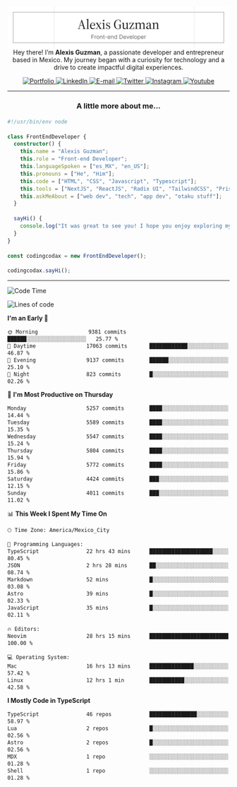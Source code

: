 <img align='right' src="./Banner.png" width="" />
<p align='center'>Hey there! I’m <strong>Alexis Guzman</strong>, a passionate developer and entrepreneur based in Mexico. My journey began with a curiosity for technology and a drive to create impactful digital experiences.</p>

<div align='center'>
  <a href='https://www.codingcodax.dev' target='_blank'>
    <img alt='Portfolio' src='https://img.shields.io/badge/Portfolio-black?logo=vercel&style=flat-square'>
  </a>
  <a href='https://linkedin.com/in/codingcodax' target='_blank'>
    <img alt='LinkedIn' src='https://img.shields.io/badge/LinkedIn-black?logo=LinkedIn&style=flat-square'>
  </a>
  <a href='mailto:hello@codingcodax.com' target='_blank'>
    <img alt='E-mail' src='https://img.shields.io/badge/Email-black?logo=Gmail&style=flat-square'>
  </a>
  <a href='https://x.com/codingcodax' target='_blank'>
    <img alt='Twitter' src='https://img.shields.io/badge/X-black?logo=X&style=flat-square'>
  </a>
  <a href='https://www.instagram.com/codingcodax' target='_blank'>
    <img alt='Instagram' src='https://img.shields.io/badge/Instagram-black?logo=Instagram&style=flat-square'>
  </a>
  <a href='https://www.youtube.com/@codingcodax' target='_blank'>
    <img alt='Youtube' src='https://img.shields.io/badge/YouTube-black?logo=Youtube&style=flat-square'>
  </a>
</div>


---

<h3 align='center'>A little more about me...</h3>

```typescript
#!/usr/bin/env node

class FrontEndDeveloper {
  constructor() {
    this.name = "Alexis Guzman";
    this.role = "Front-end Developer";
    this.languageSpoken = ["es_MX", "en_US"];
    this.pronouns = ["He", "Him"];
    this.code = ["HTML", "CSS", "Javascript", "Typescript"];
    this.tools = ["NextJS", "ReactJS", "Radix UI", "TailwindCSS", "Prisma", "Shadcn UI"];
    this.askMeAbout = ["web dev", "tech", "app dev", "otaku stuff"];
  }

  sayHi() {
    console.log("It was great to see you! I hope you enjoy exploring my work.");
  }
}

const codingcodax = new FrontEndDeveloper();

codingcodax.sayHi();
```

---

<!--START_SECTION:waka-->
![Code Time](http://img.shields.io/badge/Code%20Time-3%2C299%20hrs%2048%20mins-blue)

![Lines of code](https://img.shields.io/badge/From%20Hello%20World%20I%27ve%20Written-9.5%20million%20lines%20of%20code-blue)

**I'm an Early 🐤** 

```text
🌞 Morning                9381 commits        ██████░░░░░░░░░░░░░░░░░░░   25.77 % 
🌆 Daytime                17063 commits       ████████████░░░░░░░░░░░░░   46.87 % 
🌃 Evening                9137 commits        ██████░░░░░░░░░░░░░░░░░░░   25.10 % 
🌙 Night                  823 commits         █░░░░░░░░░░░░░░░░░░░░░░░░   02.26 % 
```
📅 **I'm Most Productive on Thursday** 

```text
Monday                   5257 commits        ████░░░░░░░░░░░░░░░░░░░░░   14.44 % 
Tuesday                  5589 commits        ████░░░░░░░░░░░░░░░░░░░░░   15.35 % 
Wednesday                5547 commits        ████░░░░░░░░░░░░░░░░░░░░░   15.24 % 
Thursday                 5804 commits        ████░░░░░░░░░░░░░░░░░░░░░   15.94 % 
Friday                   5772 commits        ████░░░░░░░░░░░░░░░░░░░░░   15.86 % 
Saturday                 4424 commits        ███░░░░░░░░░░░░░░░░░░░░░░   12.15 % 
Sunday                   4011 commits        ███░░░░░░░░░░░░░░░░░░░░░░   11.02 % 
```


📊 **This Week I Spent My Time On** 

```text
🕑︎ Time Zone: America/Mexico_City

💬 Programming Languages: 
TypeScript               22 hrs 43 mins      ████████████████████░░░░░   80.45 % 
JSON                     2 hrs 28 mins       ██░░░░░░░░░░░░░░░░░░░░░░░   08.74 % 
Markdown                 52 mins             █░░░░░░░░░░░░░░░░░░░░░░░░   03.08 % 
Astro                    39 mins             █░░░░░░░░░░░░░░░░░░░░░░░░   02.33 % 
JavaScript               35 mins             █░░░░░░░░░░░░░░░░░░░░░░░░   02.11 % 

🔥 Editors: 
Neovim                   28 hrs 15 mins      █████████████████████████   100.00 % 

💻 Operating System: 
Mac                      16 hrs 13 mins      ██████████████░░░░░░░░░░░   57.42 % 
Linux                    12 hrs 1 min        ███████████░░░░░░░░░░░░░░   42.58 % 
```

**I Mostly Code in TypeScript** 

```text
TypeScript               46 repos            ███████████████░░░░░░░░░░   58.97 % 
Lua                      2 repos             █░░░░░░░░░░░░░░░░░░░░░░░░   02.56 % 
Astro                    2 repos             █░░░░░░░░░░░░░░░░░░░░░░░░   02.56 % 
MDX                      1 repo              ░░░░░░░░░░░░░░░░░░░░░░░░░   01.28 % 
Shell                    1 repo              ░░░░░░░░░░░░░░░░░░░░░░░░░   01.28 % 
```




<!--END_SECTION:waka-->

